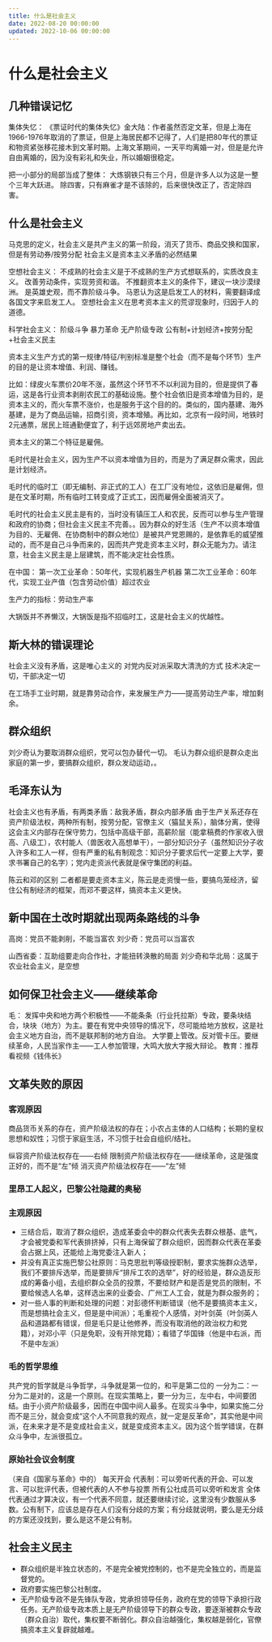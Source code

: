 ```yaml
---
title: 什么是社会主义
date: 2022-08-20 00:00:00
updated: 2022-10-06 00:00:00
---
```


# 什么是社会主义

## 几种错误记忆

集体失忆：
《票证时代的集体失忆》金大陆：作者虽然否定文革，但是上海在1966-1976年取消的了票证，但是上海居民都不记得了，人们是把80年代的票证和物资紧张移花接木到文革时期。上海文革期间，一天平均离婚一对，但是是允许自由离婚的，因为没有彩礼和失业，所以婚姻很稳定。

把一小部分的局部当成了整体：
大炼钢铁只有三个月，但是许多人以为这是一整个三年大跃进。
除四害，只有麻雀才是不该除的，后来很快改正了，否定除四害。

## 什么是社会主义

马克思的定义，社会主义是共产主义的第一阶段，消灭了货币、商品交换和国家，但是有劳动券/按劳分配
社会主义是资本主义矛盾的必然结果

空想社会主义：
不成熟的社会主义是于不成熟的生产方式想联系的，实质改良主义。
改善劳动条件，实现劳资和谐。
不推翻资本主义的条件下，建议一块沙漠绿洲。
是英雄史观，而不靠阶级斗争。
马恩认为这是启发工人的材料，需要翻译成各国文字来启发工人。
空想社会主义在思考资本主义的荒谬现象时，归因于人的道德。

科学社会主义：
阶级斗争
暴力革命
无产阶级专政
公有制+计划经济+按劳分配+社会主义民主

资本主义生产方式的第一规律/特征/判别标准是整个社会（而不是每个环节）生产的目的是让资本增值、利润、赚钱。

比如：绿皮火车票价20年不涨，虽然这个环节不不以利润为目的，但是提供了春运，这是各行业资本剥削农民工的基础设施。整个社会依旧是资本增值为目的，是资本主义的，而火车票不涨价，也是服务于这个目的的。类似的，国内基建、海外基建，是为了商品运输，招商引资，资本增殖。再比如，北京有一段时间，地铁时2元通票，居民上班通勤便宜了，利于远郊房地产卖出去。

资本主义的第二个特征是雇佣。

毛时代是社会主义，因为生产不以资本增值为目的，而是为了满足群众需求，因此是计划经济。

毛时代的临时工（即无编制、非正式的工人）在工厂没有地位，这依旧是雇佣，但是在文革时期，所有临时工转变成了正式工，因而雇佣全面被消灭了。

毛时代的社会主义民主是有的，当时没有镇压工人和农民，反而可以参与生产管理和政府的协商；但社会主义民主不完善。。因为群众的好生活（生产不以资本增值为目的、无雇佣、在协商制中的群众地位）是被共产党恩赐的，是依靠毛的威望推动的，而不是自己斗争而来的，因而共产党走资本主义时，群众无能为力。请注意，社会主义民主是上层建筑，而不能决定社会性质。

在中国：
第一次工业革命：50年代，实现机器生产机器
第二次工业革命：60年代，实现工业产值（包含劳动价值）超过农业

生产力的指标：劳动生产率

大锅饭并不养懒汉，大锅饭是指不招临时工，这是社会主义的优越性。

## 斯大林的错误理论

社会主义没有矛盾，这是唯心主义的
对党内反对派采取大清洗的方式
技术决定一切，干部决定一切

在工场手工业时期，就是靠劳动合作，来发展生产力——提高劳动生产率，增加剩余。

## 群众组织

刘少奇认为要取消群众组织，党可以包办替代一切。
毛认为群众组织是群众走出家庭的第一步，要搞群众组织，群众发动运动，。

## 毛泽东认为

社会主义也有矛盾，有两类矛盾：敌我矛盾，群众内部矛盾
由于生产关系还存在资产阶级法权，两种所有制，按劳分配，官僚主义（猫鼠关系），脑体分离，使得这会主义内部存在保守势力，包括中高级干部，高薪阶层（能拿稿费的作家收入很高、八级工），农村能人（兽医收入高想单干），一部分知识分子（虽然知识分子收入许多和工人一样，但有严重的私有制观念：知识分子要求后代一定要上大学，要求书署自己的名字）；党内走资派代表就是保守集团的利益。

陈云和邓的区别
二者都是要走资本主义，陈云是走资慢一些，要搞鸟笼经济，留住公有制经济的框架，而邓不要这样，搞资本主义更快。

## 新中国在土改时期就出现两条路线的斗争

高岗：党员不能剥削，不能当富农
刘少奇：党员可以当富农

山西省委：互助组要走向合作社，才能扭转涣散的局面
刘少奇和华北局：这属于农业社会主义，是空想

## 如何保卫社会主义——继续革命

毛：
发挥中央和地方两个积极性——不能条条（行业托拉斯）专政，要条块结合，块块（地方）为主。要在有党中央领导的情况下，尽可能给地方放权，这是社会主义地方自治，而不是联邦制的地方自治。
大学要上管改。反对管卡压。要继续革命，人民当家作主——工人参加管理，大鸣大放大字报大辩论。
教育：推荐看视频《钱伟长》

## 文革失败的原因

### 客观原因
商品货币关系的存在，资产阶级法权的存在；小农占主体的人口结构；长期的皇权思想和奴性；习惯于家庭生活，不习惯于社会自组织/结社。

纵容资产阶级法权存在——右倾
限制资产阶级法权存在——继续革命，这是强度正好的，而不是“左”倾
消灭资产阶级法权存在——“左”倾

### 里昂工人起义，巴黎公社隐藏的奥秘

### 主观原因
* 三结合后，取消了群众组织，造成革委会中的群众代表失去群众根基、底气，才会被党委和军代表排挤掉，只有上海保留了群众组织，因而群众代表在革委会占据上风，还能给上海党委注入新人；
* 并没有真正实施巴黎公社原则：马克思批判等级授职制，要求实施群众选举，我们不要排斥选举，而是要排斥“排斥工农的选举”，好的经验是，群众造反形成的筹备小组，去组织群众全员的投票，不要给财产和是否是党员的限制，不要给候选人名单，这样选出来的业委会、广州工人工会，就是为群众服务的；
* 对一些人事的判断和处理的问题：对彭德怀判断错误（他不是要搞资本主义，而是想搞社会主义，但是是中间派）；毛重视个人感情，对叶剑英（叶剑英人品和道路都有错误，但是毛只是让他修养，而没有取消他的政治权力和党籍），对邓小平（只是免职，没有开除党籍）；看错了华国锋（他是中右派，而不是中左派）

### 毛的哲学思维
共产党的哲学就是斗争哲学，斗争就是第一位的，和平是第二位的
一分为二：一分为二是对的，这是一个原则。在现实策略上，要一分为三，左中右，中间要团结。由于小资产阶级最多，因而在中国中间人最多。在现实斗争中，如果实施二分而不是三分，就会变成“这个人不同意我的观点，就一定是反革命”，其实他是中间派，在未来才是不是变成社会主义，就是变成资本主义。因为这个哲学错误，在群众斗争中，左派很孤立。

### 原始社会议会制度
（来自《国家与革命》中的）
每天开会
代表制：可以旁听代表的开会、可以发言、可以批评代表，但被代表的人不参与投票
所有公社成员可以旁听和发言
全体代表通过才算决议，有一个代表不同意，就还要继续讨论，这里没有少数服从多数。公有制下，应该总是存在人们没有分歧的方案；有分歧就说明，要么是无分歧的方案还没找到，要么是这不是公有制。

## 社会主义民主
* 群众组织是半独立状态的，不是完全被党控制的，也不是完全独立的，而是监督党的。
* 政府要实施巴黎公社制度。
* 无产阶级专政不是先锋队专政，党承担领导任务，政府在党的领导下承担行政任务。无产阶级专政本质上是无产阶级领导下的群众专政，要逐渐被群众专政（群众自治）取代，集权要不断弱化。群众自治越强化，集权越是弱化，官僚搞资本主义复辟就越难。

